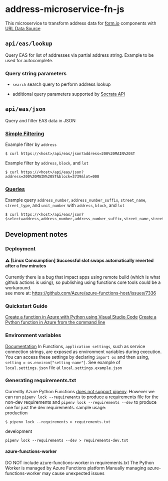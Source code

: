 # address-microservice-fn-js
This microservice to transform address data for [form.io](https://form.io) components with [URL Data Source](https://help.form.io/userguide/form-components/#url)

## `api/eas/lookup`
Query EAS for list of addresses via partial address string. Example to be used for autocomplete.

### Query string parameters
* `search` search query to perform address lookup

* additional query parameters supported by [Socrata API](https://dev.socrata.com/docs/queries/)



## `api/eas/json`
Query and filter EAS data in JSON
### [Simple Filtering](https://dev.socrata.com/docs/filtering.html)

Example filter by `address`
```
$ curl https://<host>/api/eas/json?address=200%20MAIN%20ST
```
Example filter by `address`, `block`, and `lot`
```
$ curl https://<host>/api/eas/json?address=200%20MAIN%20ST&block=3739&lot=008
```

### [Queries](https://dev.socrata.com/docs/queries/)

Example query `address_number`, `address_number_suffix`, `street_name`, `street_type`, and `unit_number` with `address`, `block`, and `lot`
```
$ curl https://<host>/api/eas/json?$select=address,address_number,address_number_suffix,street_name,street_type,unit_number,block,lot,parcel_number&$where=address=%2777%20VAN%20NESS%20AVE%20%23100%27%20AND%20block%20=%270834%27%20AND%20lot=%27144%27
```


## Development notes

### Deployment 
#### :warning: [Linux Consumption] Successful slot swaps automatically reverted after a few minutes
Currently there is a bug  that impact apps using remote build (which is what github actions is using), so publishing using functions core tools could be a workaround.  
see more at: https://github.com/Azure/azure-functions-host/issues/7336

### Quickstart Guide
[Create a function in Azure with Python using Visual Studio Code](https://docs.microsoft.com/en-us/azure/azure-functions/create-first-function-vs-code-python)
[Create a Python function in Azure from the command line](https://docs.microsoft.com/en-us/azure/azure-functions/create-first-function-cli-python)

### Environment variables
[Documentation](https://docs.microsoft.com/en-us/azure/azure-functions/functions-reference-python#environment-variables)
In Functions, `application settings`, such as service connection strings, are exposed as environment variables during execution. You can access these settings by declaring `import os` and then using, `setting = os.environ["setting-name"]`. See example of `local.settings.json` file at `local.settings.example.json`

### Generating requirements.txt
Currently Azure Python Functions [does not support pipenv](https://github.com/Azure/azure-functions-python-worker/issues/417). However we can run `pipenv lock --requirements` to produce a requirements file for the non-dev requirements and `pipenv lock --requirements --dev` to produce one for just the dev requirements.
sample usage:  
production
```
$ pipenv lock --requirements > requirements.txt
```
development
```
pipenv lock --requirements --dev > requirements-dev.txt
```

#### azure-functions-worker
DO NOT include azure-functions-worker in requirements.txt
The Python Worker is managed by Azure Functions platform
Manually managing azure-functions-worker may cause unexpected issues


